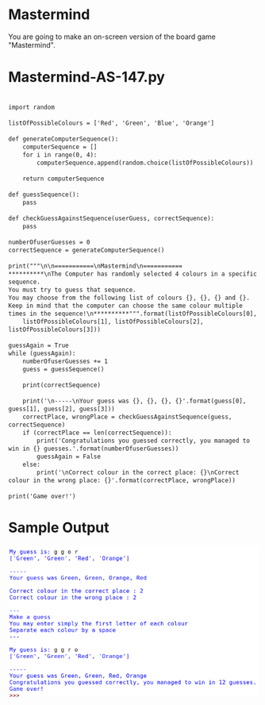Mastermind
========================================================
You are going to make an on-screen version of the board game "Mastermind".

Mastermind-AS-147.py
========================================================
```Python3

import random

listOfPossibleColours = ['Red', 'Green', 'Blue', 'Orange']

def generateComputerSequence():
    computerSequence = []
    for i in range(0, 4):
        computerSequence.append(random.choice(listOfPossibleColours))
    
    return computerSequence

def guessSequence():
    pass

def checkGuessAgainstSequence(userGuess, correctSequence):
    pass

numberOfuserGuesses = 0
correctSequence = generateComputerSequence()

print("""\n\n===========\nMastermind\n===========
**********\nThe Computer has randomly selected 4 colours in a specific sequence.
You must try to guess that sequence.
You may choose from the following list of colours {}, {}, {} and {}.
Keep in mind that the computer can choose the same colour multiple times in the sequence!\n**********""".format(listOfPossibleColours[0],
    listOfPossibleColours[1], listOfPossibleColours[2], listOfPossibleColours[3]))

guessAgain = True
while (guessAgain):
    numberOfuserGuesses += 1
    guess = guessSequence()

    print(correctSequence)

    print('\n-----\nYour guess was {}, {}, {}, {}'.format(guess[0], guess[1], guess[2], guess[3]))
    correctPlace, wrongPlace = checkGuessAgainstSequence(guess, correctSequence)
    if (correctPlace == len(correctSequence)):
        print('Congratulations you guessed correctly, you managed to win in {} guesses.'.format(numberOfuserGuesses))
        guessAgain = False
    else:
        print('\nCorrect colour in the correct place: {}\nCorrect colour in the wrong place: {}'.format(correctPlace, wrongPlace))
    
print('Game over!')
```

Sample Output
========================================================

![Sample output Mastermind](https://github.com/nihathalici/Python-By-Example/blob/main/Alternative-Solutions/CHL-147-Mastermind/Mastermind_AS-147_sample_output.png)
